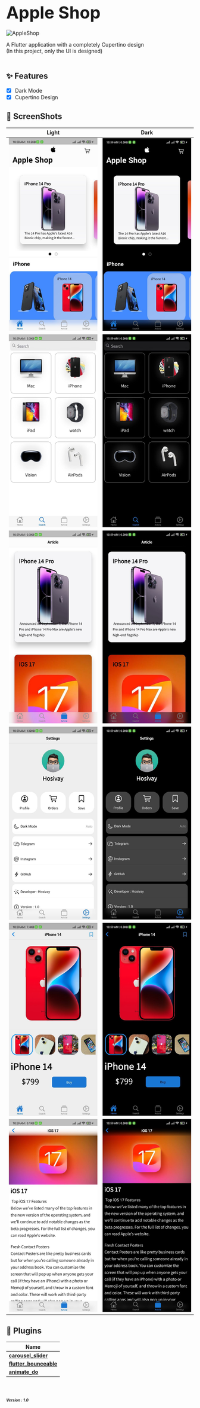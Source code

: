 # **<span style="font-size:45px;">Apple Shop</span>** <br/>

![AppleShop](https://s8.uupload.ir/files/appleshop_57g7.jpg)

A Flutter application with a completely Cupertino design <br/>
(In this project, only the UI is designed)  <br/>  <br/>
## ✨ Features

- [x] Dark Mode
- [x] Cupertino Design

## 📸 ScreenShots

| Light                             | Dark                              |
| --------------------------------- | --------------------------------- |
| <img src="bg/1.jpg" width="300">  | <img src="bg/2.jpg" width="300">  |
| <img src="bg/3.jpg" width="300">  | <img src="bg/4.jpg" width="300">  |
| <img src="bg/5.jpg" width="300">  | <img src="bg/6.jpg" width="300">  |
| <img src="bg/7.jpg" width="300">  | <img src="bg/8.jpg" width="300">  |
| <img src="bg/9.jpg" width="300">  | <img src="bg/10.jpg" width="300">  |
| <img src="bg/11.jpg" width="300">  | <img src="bg/12.jpg" width="300">  |


## 🔌 Plugins

| Name                                                                   |
| ---------------------------------------------------------------------- |
| [**carousel_slider**](https://pub.dev/packages/carousel_slider)        |
| [**flutter_bounceable**](https://pub.dev/packages/flutter_bounceable)  |
| [**animate_do**](https://pub.dev/packages/animate_do)                  |

 # <em><span style="font-size:10px;">Version : 1.0 </span><em/><br/>
